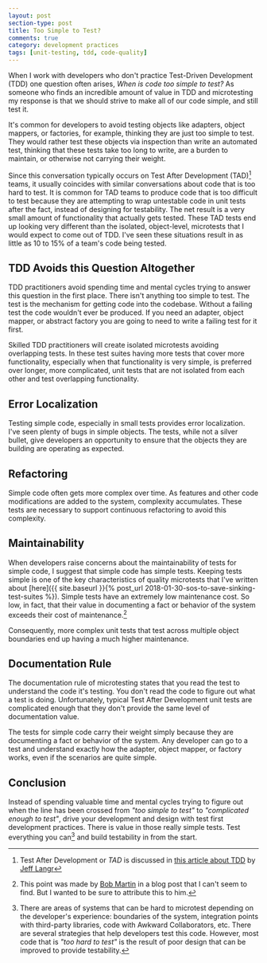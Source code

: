 ```yaml
---
layout: post
section-type: post
title: Too Simple to Test? 
comments: true
category: development practices
tags: [unit-testing, tdd, code-quality]
---
```


When I work with developers who don't practice Test-Driven Development (TDD) one question often arises, _When is code too simple to test?_  As someone who finds an incredible amount of value in TDD and microtesting my response is that we should strive to make all of our code simple, and still test it.  

It's common for developers to avoid testing objects like adapters, object mappers, or factories, for example, thinking they are just too simple to test. They would rather test these objects via inspection than write an automated test, thinking that these tests take too long to write, are a burden to maintain, or otherwise not carrying their weight. 

Since this conversation typically occurs on Test After Development (TAD)[^1] teams, it usually coincides with similar conversations about code that is too hard to test. It is common for TAD teams to produce code that is too difficult to test because they are attempting to wrap untestable code in unit tests after the fact, instead of designing for testability. The net result is a very small amount of functionality that actually gets tested. These TAD tests end up looking very different than the isolated, object-level, microtests that I would expect to come out of TDD. I've seen these situations result in as little as 10 to 15% of a team's code being tested. 

## TDD Avoids this Question Altogether

TDD practitioners avoid spending time and mental cycles trying to answer this question in the first place. There isn't anything too simple to test. The test is the mechanism for getting code into the codebase. Without a failing test the code wouldn't ever be produced. If you need an adapter, object mapper, or abstract factory you are going to need to write a failing test for it first. 

Skilled TDD practitioners will create isolated microtests avoiding overlapping tests. In these test suites having more tests that cover more functionality, especially when that functionality is very simple, is preferred over longer, more complicated, unit tests that are not isolated from each other and test overlapping functionality.

## Error Localization

Testing simple code, especially in small tests provides error localization. I've seen plenty of bugs in simple objects. The tests, while not a silver bullet, give developers an opportunity to ensure that the objects they are building are operating as expected. 

## Refactoring

Simple code often gets more complex over time. As features and other code modifications are added to the system, complexity accumulates. These tests are necessary to support continuous refactoring to avoid this complexity. 

## Maintainability

When developers raise concerns about the maintainability of tests for simple code, I suggest that simple code has simple tests. Keeping tests simple is one of the key characteristics of quality microtests that I've written about [here]({{ site.baseurl }}{% post_url 2018-01-30-sos-to-save-sinking-test-suites %}). Simple tests have an extremely low maintenance cost. So low, in fact, that their value in documenting a fact or behavior of the system exceeds their cost of maintenance.[^2] 

Consequently, more complex unit tests that test across multiple object boundaries end up having a much higher maintenance.

## Documentation Rule

The documentation rule of microtesting states that you read the test to understand the code it's testing. You don't read the code to figure out what a test is doing. Unfortunately, typical Test After Development unit tests are complicated enough that they don't provide the same level of documentation value. 

The tests for simple code carry their weight simply because they are documenting a fact or behavior of the system. Any developer can go to a test and understand exactly how the adapter, object mapper, or factory works, even if the scenarios are quite simple. 

## Conclusion

Instead of spending valuable time and mental cycles trying to figure out when the line has been crossed from _"too simple to test"_ to _"complicated enough to test"_, drive your development and design with test first development practices. There is value in those really simple tests. Test everything you can[^3] and build testability in from the start. 


[^1]: Test After Development or *TAD* is discussed in [this article about TDD](https://pragprog.com/magazines/2011-11/testdriven-development) by [Jeff Langr](http://langrsoft.com/)

[^2]: This point was made by [Bob Martin](https://twitter.com/unclebobmartin) in a blog post that I can't seem to find. But I wanted to be sure to attribute this to him.

[^3]: There are areas of systems that can be hard to microtest depending on the developer's experience: boundaries of the system, integration points with third-party libraries, code with Awkward Collaborators, etc. There are several strategies that help developers test this code. However, most code that is _"too hard to test"_ is the result of poor design that can be improved to provide testability.